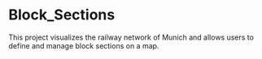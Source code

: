 # Block_Sections
This project visualizes the railway network of Munich and allows users to define and manage block sections on a map.
